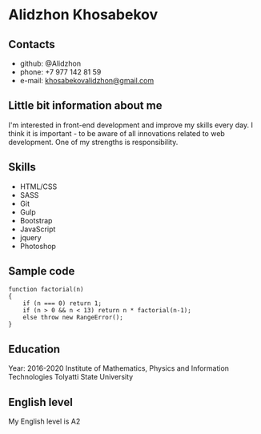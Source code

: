 # Alidzhon Khosabekov

## Contacts

* github: @Alidzhon
* phone: +7 977 142 81 59
* e-mail: khosabekovalidzhon@gmail.com

## Little bit information about me

I'm interested in front-end development and improve my skills every day. I think it is important - to be aware of all innovations related to web development. One of my strengths is responsibility.

## Skills

* HTML/CSS
* SASS
* Git
* Gulp
* Bootstrap
* JavaScript
* jquery
* Photoshop

## Sample code
```
function factorial(n)
{
    if (n === 0) return 1;
    if (n > 0 && n < 13) return n * factorial(n-1);
    else throw new RangeError();
}
```
## Education 

Year: 2016-2020
Institute of Mathematics, Physics and Information Technologies
Tolyatti State University

## English level

My English level is A2